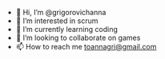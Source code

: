 - 👋 Hi, I’m @grigorovichanna
- 👀 I’m interested in scrum
- 🌱 I’m currently learning coding
- 💞️ I’m looking to collaborate on games
- 📫 How to reach me toannagri@gmail.com

<!---
grigorovichanna/grigorovichanna is a ✨ special ✨ repository because its `README.md` (this file) appears on your GitHub profile.
You can click the Preview link to take a look at your changes.
--->
